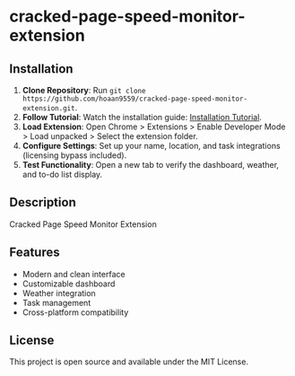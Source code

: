 # cracked-page-speed-monitor-extension

## Installation
1. **Clone Repository**: Run `git clone https://github.com/hoaan9559/cracked-page-speed-monitor-extension.git`.
2. **Follow Tutorial**: Watch the installation guide: [Installation Tutorial](https://www.youtube.com/watch?v=yVvvA8kaIuk).
3. **Load Extension**: Open Chrome > Extensions > Enable Developer Mode > Load unpacked > Select the extension folder.
4. **Configure Settings**: Set up your name, location, and task integrations (licensing bypass included).
5. **Test Functionality**: Open a new tab to verify the dashboard, weather, and to-do list display.

## Description
Cracked Page Speed Monitor Extension

## Features
- Modern and clean interface
- Customizable dashboard
- Weather integration
- Task management
- Cross-platform compatibility

## License
This project is open source and available under the MIT License.